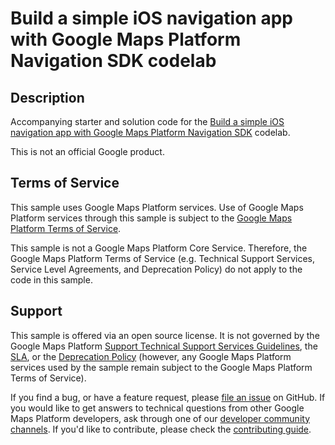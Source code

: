 Build a simple iOS navigation app with Google Maps Platform Navigation SDK codelab
======================================

## Description
Accompanying starter and solution code for the [Build a simple iOS navigation app with Google Maps Platform Navigation SDK][codelab] codelab.

This is not an official Google product.

## Terms of Service

This sample uses Google Maps Platform services. Use of Google Maps Platform
services through this sample is subject to the
[Google Maps Platform Terms of Service](https://cloud.google.com/maps-platform/terms).

This sample is not a Google Maps Platform Core Service. Therefore, the
Google Maps Platform Terms of Service (e.g. Technical Support Services,
Service Level Agreements, and Deprecation Policy) do not apply to the code in this sample.

## Support

This sample is offered via an open source license. It is not governed by the
Google Maps Platform
[Support Technical Support Services Guidelines](https://cloud.google.com/maps-platform/terms/tssg),
the [SLA](https://cloud.google.com/maps-platform/terms/sla), or the
[Deprecation Policy](https://cloud.google.com/maps-platform/terms) (however, any
Google Maps Platform services used by the sample remain subject to the Google
Maps Platform Terms of Service).

If you find a bug, or have a feature request, please
[file an issue] on GitHub. If you would like to get answers to technical
questions from other Google Maps Platform developers, ask through one of our
[developer community channels](https://developers.google.com/maps/developer-community).
If you'd like to contribute, please check the [contributing guide].

[codelab]: https://developers.google.com/codelabs/maps-platform/navigation-sdk-simple-ios#0
[file an issue]: https://github.com/googlemaps-samples/codelab-navigation-101-ios-swift/issues
[pull request]: https://github.com/googlemaps-samples/codelab-navigation-101-ios-swift/compare
[code of conduct]: CODE_OF_CONDUCT.md
[contributing guide]: CONTRIBUTING.md